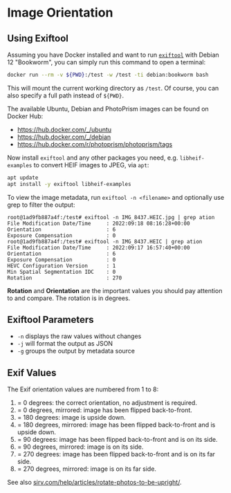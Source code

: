 # Image Orientation

## Using Exiftool

Assuming you have Docker installed and want to run [`exiftool`](https://exiftool.org/) with Debian 12 "Bookworm", you can simply run this command to open a terminal:

```bash
docker run --rm -v ${PWD}:/test -w /test -ti debian:bookworm bash
```

This will mount the current working directory as `/test`. Of course, you can also specify a full path instead of `${PWD}`.

The available Ubuntu, Debian and PhotoPrism images can be found on Docker Hub:

- https://hub.docker.com/_/ubuntu
- https://hub.docker.com/_/debian
- https://hub.docker.com/r/photoprism/photoprism/tags

Now install `exiftool` and any other packages you need, e.g. `libheif-examples` to convert HEIF images to JPEG, via `apt`:

```bash
apt update
apt install -y exiftool libheif-examples
```

To view the image metadata, run `exiftool -n <filename>` and optionally use grep to filter the output:

```
root@1ad9fb887a4f:/test# exiftool -n IMG_8437.HEIC.jpg | grep ation
File Modification Date/Time     : 2022:09:18 08:16:28+00:00
Orientation                     : 6
Exposure Compensation           : 0
root@1ad9fb887a4f:/test# exiftool -n IMG_8437.HEIC | grep ation
File Modification Date/Time     : 2022:09:17 16:57:40+00:00
Orientation                     : 6
Exposure Compensation           : 0
HEVC Configuration Version      : 1
Min Spatial Segmentation IDC    : 0
Rotation                        : 270
```

**Rotation** and **Orientation** are the important values you should pay attention to and compare. The rotation is in degrees.

## Exiftool Parameters

- `-n` displays the raw values without changes
- `-j` will format the output as JSON
- `-g` groups the output by metadata source

## Exif Values

The Exif orientation values are numbered from 1 to 8:

1. = 0 degrees: the correct orientation, no adjustment is required.
2. = 0 degrees, mirrored: image has been flipped back-to-front.
3. = 180 degrees: image is upside down.
4. = 180 degrees, mirrored: image has been flipped back-to-front and is upside down.
5. = 90 degrees: image has been flipped back-to-front and is on its side.
6. = 90 degrees, mirrored: image is on its side.
7. = 270 degrees: image has been flipped back-to-front and is on its far side.
8. = 270 degrees, mirrored: image is on its far side.

See also [sirv.com/help/articles/rotate-photos-to-be-upright/](https://sirv.com/help/articles/rotate-photos-to-be-upright/).
